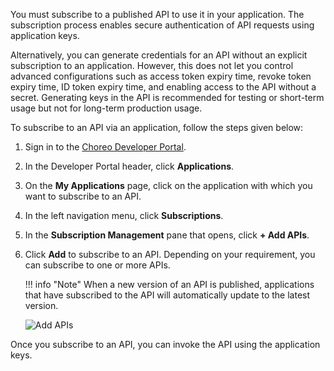 
You must subscribe to a published API to use it in your application. The subscription process enables secure authentication of API requests using application keys.

Alternatively, you can generate credentials for an API without an explicit subscription to an application. However, this does not let you control advanced configurations such as access token expiry time, revoke token expiry time, ID token expiry time, and enabling access to the API without a secret. Generating keys in the API is recommended for testing or short-term usage but not for long-term production usage. 

To subscribe to an API via an application, follow the steps given below: 

1. Sign in to the [Choreo Developer Portal](https://devportal.choreo.dev).
2. In the Developer Portal header, click **Applications**.
3. On the **My Applications** page, click on the application with which you want to subscribe to an API.
4. In the left navigation menu, click **Subscriptions**. 
5. In the **Subscription Management** pane that opens, click **+ Add APIs**. 
6. Click **Add** to subscribe to an API. Depending on your requirement, you can subscribe to one or more APIs.

    !!! info "Note"
          When a new version of an API is published, applications that have subscribed to the API will automatically update to the latest version.

    ![Add APIs](../assets/img/consume/add-apis.png)

Once you subscribe to an API, you can invoke the API using the application keys. 
